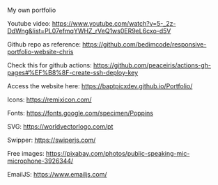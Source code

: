 My own portfolio

Youtube video: https://www.youtube.com/watch?v=5-_2z-DdWng&list=PL07efmqYWHZ_rVeQ1ws0ER9eL6cxo-d5V

Github repo as reference: https://github.com/bedimcode/responsive-portfolio-website-chris

Check this for github actions: https://github.com/peaceiris/actions-gh-pages#%EF%B8%8F-create-ssh-deploy-key

Access the website here: https://baptpicxdev.github.io/Portfolio/

Icons: https://remixicon.com/

Fonts: https://fonts.google.com/specimen/Poppins

SVG: https://worldvectorlogo.com/pt

Swipper: https://swiperjs.com/

Free images: https://pixabay.com/photos/public-speaking-mic-microphone-3926344/

EmailJS: https://www.emailjs.com/